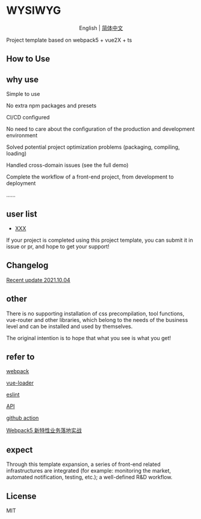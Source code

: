 # WYSIWYG

<p align="center">
  <span> English | </span> 
  <a href="README.md" rel="nofollow">简体中文</a>
</p>


Project template based on webpack5 + vue2X + ts
## How to Use

## why use

Simple to use

No extra npm packages and presets

CI/CD configured

No need to care about the configuration of the production and development environment

Solved potential project optimization problems (packaging, compiling, loading)

Handled cross-domain issues (see the full demo)

Complete the workflow of a front-end project, from development to deployment

......
## user list

* [XXX](baidu.com)

If your project is completed using this project template, you can submit it in issue or pr, and hope to get your support!

## Changelog
[Recent update 2021.10.04](CHANGELOG.md)

## other

There is no supporting installation of css precompilation, tool functions, vue-router and other libraries, which belong to the needs of the business level and can be installed and used by themselves.

The original intention is to hope that what you see is what you get!

## refer to

[webpack](https://www.webpackjs.com/guides/)

[vue-loader](https://vue-loader.vuejs.org/)

[eslint](https://eslint.org/docs/user-guide/configuring/configuration-files#extending-configuration-files)

[API](https://github.com/davemachado/public-api)

[github action](https://docs.github.com/cn/actions)

[Webpack5 新特性业务落地实战](https://zhuanlan.zhihu.com/p/348612482)

## expect

Through this template expansion, a series of front-end related infrastructures are integrated (for example: monitoring the market, automated notification, testing, etc.); a well-defined R&D workflow.
## License

MIT
